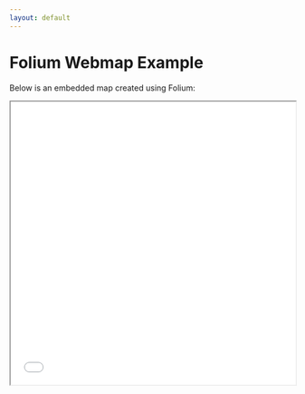 ```yaml
---
layout: default
---
```


# Folium Webmap Example

Below is an embedded map created using Folium:

<iframe src="simple_folium_map.html" width="100%" height="500px"></iframe>
